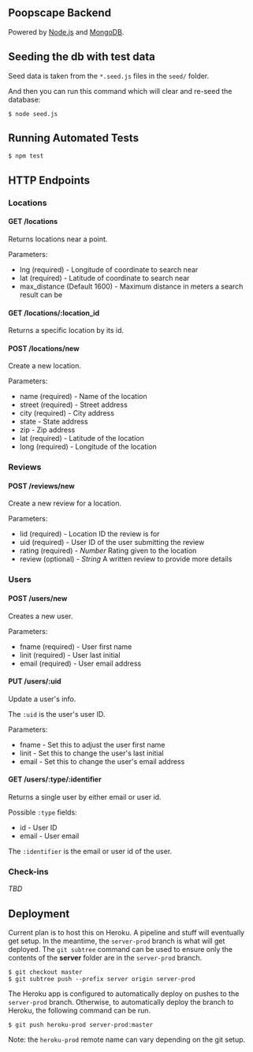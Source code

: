 Poopscape Backend
---

Powered by [Node.js](https://nodejs.org/) and [MongoDB](https://www.mongodb.org/).

## Seeding the db with test data

Seed data is taken from the `*.seed.js` files in the `seed/` folder.

And then you can run this command which will clear and re-seed the database:
```
$ node seed.js
```

## Running Automated Tests

```
$ npm test
```


## HTTP Endpoints


### Locations

#### GET /locations

Returns locations near a point.

Parameters:
- lng (required) - Longitude of coordinate to search near
- lat (required) - Latitude of coordinate to search near
- max_distance (Default 1600) - Maximum distance in meters a search result can be

#### GET /locations/:location_id

Returns a specific location by its id.

#### POST /locations/new

Create a new location.

Parameters:
- name (required) - Name of the location
- street (required) - Street address
- city (required) - City address
- state - State address
- zip - Zip address
- lat (required) - Latitude of the location
- long (required) - Longitude of the location


### Reviews

#### POST /reviews/new

Create a new review for a location.

Parameters:
- lid (required) - Location ID the review is for
- uid (required) - User ID of the user submitting the review
- rating (required) - _Number_ Rating given to the location
- review (optional) - _String_ A written review to provide more details

### Users

#### POST /users/new

Creates a new user.

Parameters:
- fname (required) - User first name
- linit (required) - User last initial
- email (required) - User email address

#### PUT /users/:uid

Update a user's info.

The `:uid` is the user's user ID.

Parameters:
- fname - Set this to adjust the user first name
- linit - Set this to change the user's last initial
- email - Set this to change the user's email address
#### GET /users/:type/:identifier

Returns a single user by either email or user id.

Possible `:type` fields:
- id - User ID
- email - User email

The `:identifier` is the email or user id of the user.

### Check-ins

_TBD_


## Deployment

Current plan is to host this on Heroku. A pipeline and stuff will eventually get setup. In the meantime, the `server-prod` branch is what will get deployed. The `git subtree` command can be used to ensure only the contents of the **server** folder are in the `server-prod` branch.

```
$ git checkout master
$ git subtree push --prefix server origin server-prod
```

The Heroku app is configured to automatically deploy on pushes to the `server-prod` branch. Otherwise, to automatically deploy the branch to Heroku, the following command can be run.

```
$ git push heroku-prod server-prod:master
```

Note: the `heroku-prod` remote name can vary depending on the git setup.